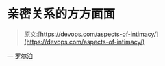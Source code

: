 # 亲密关系的方方面面

> 原文:[https://devops.com/aspects-of-intimacy/](https://devops.com/aspects-of-intimacy/)

— [罗尔泊](https://devops.com/author/breselman/)